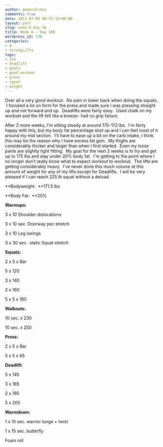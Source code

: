 ```yaml
---
author: generalchoa
comments: true
date: 2011-07-09 00:55:15+00:00
layout: post
slug: week-6-day-3b
title: Week 6 - Day 18B
wordpress_id: 130
categories:
- B
- StrongLifts
tags:
- 5x5
- deadlift
- goals
- good workout
- press
- squat
- weight
---
```


Over all a very good workout.  No pain in lower back when doing the squats.  I focused a lot on form for the press and made sure I was pressing straight up and not forward and up.  Deadlifts were fairly easy.  Used chalk on my workset and the lift felt like a breeze- had no grip failure.

After 2 more weeks, I'm sitting steady at around 170-172 lbs.  I'm fairly happy with this, but my body fat percentage shot up and I can feel most of it around my mid section.  I'll have to ease up a bit on the carb intake, I think this may be the reason why I have excess fat gain.  My thighs are considerably thicker and larger than when I first started.  Even my loose pants are slightly tight fitting.  My goal for the next 2 weeks is to try and get up to 175 lbs and stay under 20% body fat.  I'm getting to the point where I no longer don't really know what to expect workout to workout.  The lifts are getting considerably heavy.  I've never done this much volume at this amount of weight for any of my lifts except for Deadlifts.  I will be very pleased if I can reach 225 lb squat without a deload.

**Bodyweight:  **171.5 lbs

**Body Fat:  **20%

**Warmups:**

3 x 10 Shoulder dislocations

3 x 10 sec. Doorway pec stretch

3 x 10 Leg swings

3 x 30 sec.  static Squat stretch

**Squats:**

2 x 5 x Bar

5 x 120

3 x 140

2 x 160

5 x 5 x 180

**Walkouts:**

10 sec. x 230

10 sec. x 250

**Press:**

2 x 5 x Bar

5 x 5 x 65

**Deadlift:**

5 x 145

3 x 165

2 x 185

5 x 205

**Warmdown:**

1 x 15 sec. warrior lunge + twist

1 x 15 sec. butterfly

Foam roll


